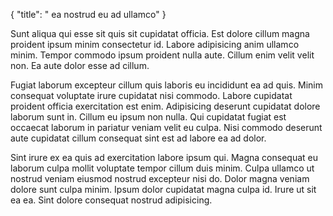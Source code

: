 {
  "title": " ea nostrud eu ad ullamco"
}

Sunt aliqua qui esse sit quis sit cupidatat officia. Est dolore cillum magna proident ipsum minim consectetur id. Labore adipisicing anim ullamco minim. Tempor commodo ipsum proident nulla aute. Cillum enim velit velit non. Ea aute dolor esse ad cillum.

Fugiat laborum excepteur cillum quis laboris eu incididunt ea ad quis. Minim consequat voluptate irure cupidatat nisi commodo. Labore cupidatat proident officia exercitation est enim. Adipisicing deserunt cupidatat dolore laborum sunt in. Cillum eu ipsum non nulla. Qui cupidatat fugiat est occaecat laborum in pariatur veniam velit eu culpa. Nisi commodo deserunt aute cupidatat cillum consequat sint est ad labore ea ad dolor.

Sint irure ex ea quis ad exercitation labore ipsum qui. Magna consequat eu laborum culpa mollit voluptate tempor cillum duis minim. Culpa ullamco ut nostrud veniam eiusmod nostrud excepteur nisi do. Dolor magna veniam dolore sunt culpa minim. Ipsum dolor cupidatat magna culpa id. Irure ut sit ea ea. Sint dolore consequat nostrud adipisicing.
